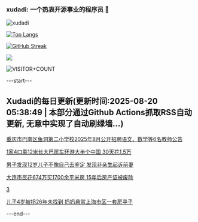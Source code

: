 ### xudadi: 一个热衷开源事业的程序员 👋

![xudadi](https://github-readme-stats-git-masterorgs-github-readme-stats-team.vercel.app/api?username=xudadi)

[![Top Langs](https://github-readme-stats.vercel.app/api/top-langs/?username=xudadi)](https://github.com/anuraghazra/github-readme-stats)

[![GitHub Streak](https://streak-stats.demolab.com?user=xudadi&locale=zh_Hans)](https://git.io/streak-stats)

![](https://raw.githubusercontent.com/xudadi/xudadi/main/assets/github-contribution-grid-snake.svg)

![VISITOR+COUNT](https://komarev.com/ghpvc/?username=xudadi&label=VISITOR+COUNT)


---start---

## Xudadi的每日更新(更新时间:2025-08-20 05:38:49 | 本部分通过Github Actions抓取RSS自动更新, 无意中实现了自动刷绿墙...)

[重庆市巴南区鱼洞第二小学校2025年8月公开招聘语文、数学等6名教师公告](https://www.gongkaoleida.com/article/2575493)

[1家4口乘12米长大巴房车环游大半个中国 30天花1.5万](https://m.163.com/news/article/K7BRDJED053469LG.html)

[男子发现12岁儿子不像自己去鉴定 发现非亲生起诉前妻](https://m.163.com/news/article/K7BPJU4J053469LG.html)

[大连市民花674万买1700余平米房 15年后房产证被废除](https://m.163.com/news/article/K7BCNVS80514R9P4.html)

[3](https://m.163.com/touch/news/sub/domestic)

[儿子4岁被拐26年未找到 妈妈悬赏上海市区一套房寻子](https://m.163.com/news/article/K7B9BBH70512DU6N.html)

---end---
